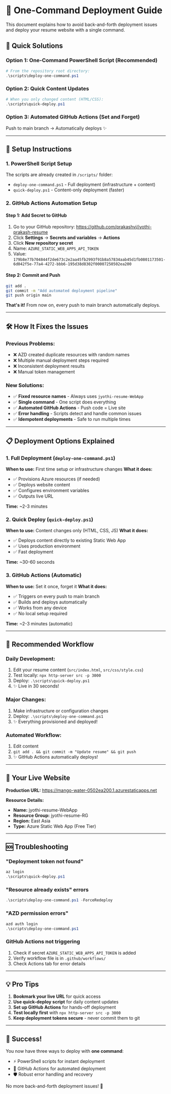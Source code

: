 # 🚀 One-Command Deployment Guide

This document explains how to avoid back-and-forth deployment issues and deploy your resume website with a single command.

## 🎯 Quick Solutions

### Option 1: One-Command PowerShell Script (Recommended)
```powershell
# From the repository root directory:
.\scripts\deploy-one-command.ps1
```

### Option 2: Quick Content Updates
```powershell
# When you only changed content (HTML/CSS):
.\scripts\quick-deploy.ps1
```

### Option 3: Automated GitHub Actions (Set and Forget)
Push to main branch → Automatically deploys ✨

---

## 🔧 Setup Instructions

### 1. PowerShell Script Setup
The scripts are already created in `/scripts/` folder:
- `deploy-one-command.ps1` - Full deployment (infrastructure + content)
- `quick-deploy.ps1` - Content-only deployment (faster)

### 2. GitHub Actions Automation Setup

#### Step 1: Add Secret to GitHub
1. Go to your GitHub repository: https://github.com/prakashvj/jyothi-prakash-resume
2. Click **Settings** → **Secrets and variables** → **Actions**
3. Click **New repository secret**
4. Name: `AZURE_STATIC_WEB_APPS_API_TOKEN`
5. Value: `179b8e77b704844f2de673c2e2aa45fb2993f91b8a57834aab45d1fb0801173501-6d042f5e-77a4-4272-bbb6-195d38d8302f00007250502ea200`

#### Step 2: Commit and Push
```bash
git add .
git commit -m "Add automated deployment pipeline"
git push origin main
```

**That's it!** From now on, every push to main branch automatically deploys.

---

## 🛠 How It Fixes the Issues

### Previous Problems:
- ❌ AZD created duplicate resources with random names
- ❌ Multiple manual deployment steps required
- ❌ Inconsistent deployment results
- ❌ Manual token management

### New Solutions:
- ✅ **Fixed resource names** - Always uses `jyothi-resume-WebApp`
- ✅ **Single command** - One script does everything
- ✅ **Automated GitHub Actions** - Push code = Live site
- ✅ **Error handling** - Scripts detect and handle common issues
- ✅ **Idempotent deployments** - Safe to run multiple times

---

## 📋 Deployment Options Explained

### 1. Full Deployment (`deploy-one-command.ps1`)
**When to use:** First time setup or infrastructure changes
**What it does:**
- ✅ Provisions Azure resources (if needed)
- ✅ Deploys website content
- ✅ Configures environment variables
- ✅ Outputs live URL

**Time:** ~2-3 minutes

### 2. Quick Deploy (`quick-deploy.ps1`)
**When to use:** Content changes only (HTML, CSS, JS)
**What it does:**
- ✅ Deploys content directly to existing Static Web App
- ✅ Uses production environment
- ✅ Fast deployment

**Time:** ~30-60 seconds

### 3. GitHub Actions (Automatic)
**When to use:** Set it once, forget it
**What it does:**
- ✅ Triggers on every push to main branch
- ✅ Builds and deploys automatically
- ✅ Works from any device
- ✅ No local setup required

**Time:** ~2-3 minutes (automatic)

---

## 🎯 Recommended Workflow

### Daily Development:
1. Edit your resume content (`src/index.html`, `src/css/style.css`)
2. Test locally: `npx http-server src -p 3000`
3. Deploy: `.\scripts\quick-deploy.ps1`
4. ✨ Live in 30 seconds!

### Major Changes:
1. Make infrastructure or configuration changes
2. Deploy: `.\scripts\deploy-one-command.ps1`
3. ✨ Everything provisioned and deployed!

### Automated Workflow:
1. Edit content
2. `git add . && git commit -m "Update resume" && git push`
3. ✨ GitHub Actions automatically deploys!

---

## 🔗 Your Live Website

**Production URL:** https://mango-water-0502ea200.1.azurestaticapps.net

**Resource Details:**
- **Name:** jyothi-resume-WebApp
- **Resource Group:** jyothi-resume-RG
- **Region:** East Asia
- **Type:** Azure Static Web App (Free Tier)

---

## 🆘 Troubleshooting

### "Deployment token not found"
```powershell
az login
.\scripts\quick-deploy.ps1
```

### "Resource already exists" errors
```powershell
.\scripts\deploy-one-command.ps1 -ForceRedeploy
```

### "AZD permission errors"
```powershell
azd auth login
.\scripts\deploy-one-command.ps1
```

### GitHub Actions not triggering
1. Check if secret `AZURE_STATIC_WEB_APPS_API_TOKEN` is added
2. Verify workflow file is in `.github/workflows/`
3. Check Actions tab for error details

---

## 💡 Pro Tips

1. **Bookmark your live URL** for quick access
2. **Use quick-deploy script** for daily content updates
3. **Set up GitHub Actions** for hands-off deployment
4. **Test locally first** with `npx http-server src -p 3000`
5. **Keep deployment tokens secure** - never commit them to git

---

## 🎉 Success!

You now have three ways to deploy with **one command**:
- ⚡ PowerShell scripts for instant deployment
- 🤖 GitHub Actions for automated deployment  
- 🛡️ Robust error handling and recovery

No more back-and-forth deployment issues! 🚀
